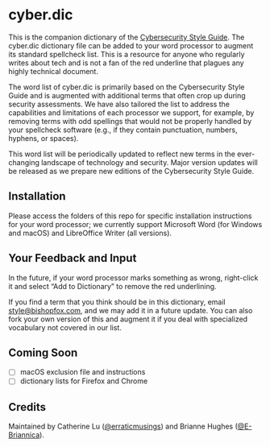 # cyber.dic

This is the companion dictionary of the [Cybersecurity Style Guide](https://www.bishopfox.com/cybersecurity-style-guide/). The cyber.dic dictionary file can be added to your word processor to augment its standard spellcheck list. This is a resource for anyone who regularly writes about tech and is not a fan of the red underline that plagues any highly technical document.

The word list of cyber.dic is primarily based on the Cybersecurity Style Guide and is augmented with additional terms that often crop up during security assessments. We have also tailored the list to address the capabilities and limitations of each processor we support, for example, by removing terms with odd spellings that would not be properly handled by your spellcheck software (e.g., if they contain punctuation, numbers, hyphens, or spaces).

This word list will be periodically updated to reflect new terms in the ever-changing landscape of technology and security. Major version updates will be released as we prepare new editions of the Cybersecurity Style Guide.

## Installation

Please access the folders of this repo for specific installation instructions for your word processor; we currently support Microsoft Word (for Windows and macOS) and LibreOffice Writer (all versions).

## Your Feedback and Input

In the future, if your word processor marks something as wrong, right-click it and select “Add to Dictionary” to remove the red underlining.

If you find a term that you think should be in this dictionary, email style@bishopfox.com, and we may add it in a future update. You can also fork your own version of this and augment it if you deal with specialized vocabulary not covered in our list.

## Coming Soon

 - [ ] macOS exclusion file and instructions
 - [ ] dictionary lists for Firefox and Chrome

## Credits

Maintained by Catherine Lu ([@erraticmusings](https://github.com/erraticmusings)) and Brianne Hughes ([@E-Briannica](https://github.com/E-Briannica)).
